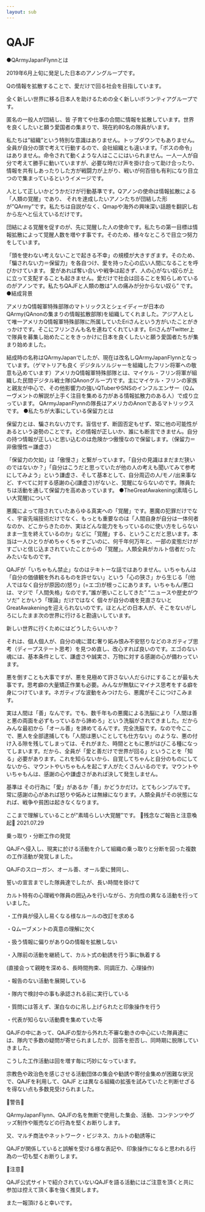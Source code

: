 ```yaml
---
layout: sub
---
```


# QAJF
●QArmyJapanFlynnとは

2019年6月上旬に発足した日本のアノングループです。

Qの情報を拡散することで、愛だけで回る社会を目指しています。

全く新しい世界に移る日本人を助けるための全く新しいボランティアグループです。

 

匿名の一般人が団結し、皆 子育てや仕事の合間に情報を拡散しています。世界を良くしたいと願う愛国者の集まりで、現在約80名の隊員がいます。

 

私たちは”組織”という特別な意識はありません。トップダウンでもありません。全員が自分の頭で考えて行動するので、会社組織とも違います。「ボスの命令」はありません。命令されて動くような人はここにはいられません。一人一人が自分で考えて勝手に動いていますが、必要な時だけ声を掛け合って助け合ったり、情報を共有しあったりした方が戦闘力が上がり、戦いが何百倍も有利になり目立つので集まっているというイメージです。

       

人として正しいかどうかだけが行動基準です。Qアノンの使命は情報拡散による「人類の覚醒」であり、 それを達成したいアノンたちが団結した形が”QArmy”です。私たちは自説がなく、Qmapや海外の興味深い話題を翻訳し右から左へと伝えているだけです。

 

団結による覚醒を促すのが、先に覚醒した人の使命です。私たちの第一目標は情報拡散によって覚醒人数を増やす事です。そのため、様々なところで目立つ努力をしています。

 

「頭を使わない考えないことで起きる不幸」の規模が大きすぎます。そのため、「騙されない力＝保留力」を各自つけ、愛を持った心の広い人間になることを呼びかけています。 愛があれば奪い合いや戦争は起きず、人の心がない奴らが上に立って支配することも起きません。愛だけで社会は回ることを知らしめているのがアノンです。私たちQAJFと人類の敵は”人の痛みが分からない奴ら” です。
●結成背景

アメリカQ情報軍特殊部隊のマトリックスとシェイディーが日本のQArmy(QAnonの集まりの情報拡散部隊)を組織してくれました。アジア人として唯一アメリカQ情報軍特殊部隊に所属していたEriさんという方がいたことがきっかけです。そこにフリンさんも名を連ねてくれています。EriさんがTwitter上で隊員を募集し始めたことをきっかけに日本を良くしたいと願う愛国者たちが集まり始めました。

 

結成時の名称はQArmyJapanでしたが、現在は改名しQArmyJapanFlynnとなっています。（ゲマトリアも良く デジタルソルジャーを組織したフリン将軍への敬意も込めています）アメリカQ情報軍特殊部隊とは、マイケル・フリン将軍が組織した民間デジタル戦士隊(QAnonグループ)です。主にマイケル・フリンの家族と親友が中心で、その他影響力の強いQTuberやSNSのインフルエンサー（Qムーヴメントの解説が上手く注目を集める力がある情報拡散力のある人）で成り立っています。 QArmyJapanFlynnの隊長はアメリカのAnonであるマトリックスです。
●私たちが大事にしている保留力とは

保留力とは、騙されない力です。盲信せず、断固否定もせず、常に他の可能性があるという姿勢のことです。どの情報が正しいか、誰にも断言できません。自分の持つ情報が正しいと思い込むのは危険かつ傲慢なので保留します。（保留力＝非傲慢性＝謙虚さ）

 

「保留力の欠如」は「傲慢さ」と繋がっています。「自分の見識はまだまだ狭いのではないか？」「自分はこうだと思っていたが他の人の考えも聞いてみて参考にしてみよう」という謙虚さ、そして基本として、自分周辺の人/モノ/出来事など、すべてに対する感謝の心(謙虚さ)がないと、覚醒にならないのです。隊員たちは活動を通して保留力を高めあっています。
●TheGreatAwakening(素晴らしい大覚醒)について

悪魔によって隠されていたあらゆる真実への「覚醒」です。悪魔の犯罪だけでなく、宇宙先端技術だけでなく、もっとも重要なのは「人間自身が自分は一体何者なのか、どこからきたのか、実はどんな能力をもっているのに使い方をしらないまま一生を終えているのか」などに「覚醒」する、ということだと思います。本当は一人ひとりがめちゃくちゃすごいのに、何千年何万年と、一部の変態だけがすごいと信じ込まされていたことからの「覚醒」。人類全員がカルト信者だったみたいなものです。

 

QAJFが「いちゃもん禁止」なのはテキトーな話ではありません。いちゃもんは「自分の価値観を外れるものを許せない」という「心の狭さ」から生じる「(他人ではなく自分が原因の)怒り」(=エゴ)が根っこにあります。いちゃもん/悪口は、マジで「人間失格」なのです。”誰が悪いことしてきた” “ニュースや歴史がウソだ” とかいう「理論」だけではなく 個々が自分の魂を見直さないとGreatAwakeningを迎えられないのです。ほとんどの日本人が、そこをないがしろにしたまま次の世界に行けると勘違いしています。

 

新しい世界に行くためにはどうしたらいいか？

それは、個人個人が、自分の魂に潜む奢り妬み恨み不安怒りなどのネガティブ思考（ディープステート思考）を見つめ直し、改心すれば良いのです。エゴのない魂には、基本条件として、謙虚さや誠実さ、万物に対する感謝の心が備わっています。

 

悪を倒すことも大事ですが、悪を見極めて許さない人だらけにすることが最も大事です。思考癖の大量矯正作業も必要。みんなが無駄にマイナス思考をする癖を身につけています。ネガティブな波動をみつけたら、悪魔がそこにつけこみます。

 

実は人間は「善」なんです。でも、数千年もの悪魔による洗脳により「人間は善と悪の両面を必ずもっているから諦めろ」という洗脳がされてきました。だからみんな最初から「オール善」を諦めてるんです。完全洗脳です。なので今ここで、悪人を全部逮捕しても「人間は悪いことしても仕方ない」のような、悪の付け入る隙を残してしまっては、それがまた、時間とともに悪がはびこる種になってしまいます。だから、全員が「愛と善だけで世界が回る」ということを「知る」必要があります。これを知らないから、自覚してちゃんと自分のものにしてないから、マウントやいちゃもんを起こす人がたくさんいるのです。マウントやいちゃもんは、感謝の心や謙虚さがあれば決して発生しません。

 

基準は その行為に「愛」があるか「善」かどうかだけ。とてもシンプルです。常に感謝の心があれば怒りや妬みとは無縁になります。人類全員がその状態になれば、戦争や貧困は起きなくなります。

 

ここまで理解していることが”素晴らしい大覚醒”です。
📯残念なご報告と注意喚起📯 2021.07.29

乗っ取り・分断工作の発覚

 

QAJFへ侵入し、現実に於ける活動を介して組織の乗っ取りと分断を図った複数の工作活動が発覚しました。

QAJFのスローガン、オール善、オール愛に賛同し、

誓いの宣言までした隊員達でしたが、長い時間を掛けて

カルト特有の心理戦や隊員の囲込みを行いながら、方向性の異なる活動を行っていました。

・工作員が侵入し易くなる様なルールの改訂を求める

・Qムーブメントの真意の理解に欠く

・扱う情報に偏りがありQの情報を拡散しない

・入隊前の活動を継続して、カルト式の勧誘を行う事に執着する

 (直接会って親睦を深める、長時間拘束、同調圧力、心理操作)

・報告のない活動を展開している

・隊内で検討中の事も承認される前に実行している

・質問には答えず、潔白なのに吊し上げられたと印象操作を行う

・代表が知らない活動費を集めていた等

QAJFの中にあって、QAJFの型から外れた不審な動きの中心にいた隊員達には、隊内で多数の疑問が寄せられましたが、回答を拒否し、同時期に脱隊していきました。

 

こうした工作活動は回を増す毎に巧妙になっています。

 

宗教色や政治色を感じさせる活動団体の集会や勧誘や寄付金集めが困難な状況で、QAJFを利用して、QAJF とは異なる組織の拡張を試みていたと判断せざるを得ない点も多数見受けられました。

 

🚨警告🚨

QArmyJapanFlynn、QAJFの名を無断で使用した集会、活動、コンテンツやグッズ制作や販売などの行為を堅くお断りします。

又、マルチ商法やネットワーク・ビジネス、カルトの勧誘等に

QAJFが関係していると誤解を受ける様な表記や、印象操作になると思われる行為の一切も堅くお断りします。

 

🚨注意🚨

QAJF公式サイトで紹介されていないQAJFを語る活動にはご注意を頂くと共に参加は控えて頂く事を強く推奨します。

また一報頂けると幸いです。
